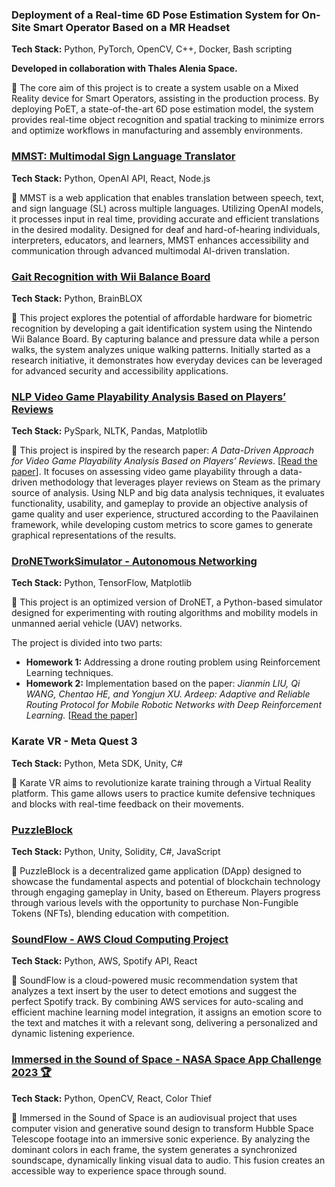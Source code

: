 <div class="project-list">

<div class="project-card">
    <div class="project-content">
        <h3>Deployment of a Real-time 6D Pose Estimation System for On-Site Smart Operator Based on a MR Headset</h3>
        <p><strong>Tech Stack:</strong> Python, PyTorch, OpenCV, C++, Docker, Bash scripting</p>
        <p><strong>Developed in collaboration with Thales Alenia Space.</strong></p>
        <p>📌 The core aim of this project is to create a system usable on a Mixed Reality device for Smart Operators, assisting in the production process. By deploying PoET, a state-of-the-art 6D pose estimation model, the system provides real-time object recognition and spatial tracking to minimize errors and optimize workflows in manufacturing and assembly environments.</p>
    </div>
</div>

<div class="project-card">
    <div class="project-content">
        <h3><a href="https://github.com/iladesio/MMST-Multi-Modal_Sign_Language_Translator">MMST: Multimodal Sign Language Translator</a></h3>
        <p><strong>Tech Stack:</strong> Python, OpenAI API, React, Node.js</p>
        <p>📌 MMST is a web application that enables translation between speech, text, and sign language (SL) across multiple languages. Utilizing OpenAI models, it processes input in real time, providing accurate and efficient translations in the desired modality. Designed for deaf and hard-of-hearing individuals, interpreters, educators, and learners, MMST enhances accessibility and communication through advanced multimodal AI-driven translation.</p>
    </div>
</div>

<div class="project-card">
    <div class="project-content">
        <h3><a href="https://github.com/iladesio/Biometric-Systems-Project">Gait Recognition with Wii Balance Board</a></h3>
        <p><strong>Tech Stack:</strong> Python, BrainBLOX</p>
        <p>📌 This project explores the potential of affordable hardware for biometric recognition by developing a gait identification system using the Nintendo Wii Balance Board. By capturing balance and pressure data while a person walks, the system analyzes unique walking patterns. Initially started as a research initiative, it demonstrates how everyday devices can be leveraged for advanced security and accessibility applications.</p>
    </div>
</div>

<div class="project-card">
    <div class="project-content">
        <h3><a href="https://github.com/iladesio/NLP_Videogame-Playability-Analysis">NLP Video Game Playability Analysis Based on Players’ Reviews</a></h3>
        <p><strong>Tech Stack:</strong> PySpark, NLTK, Pandas, Matplotlib</p>
        <p>📌 This project is inspired by the research paper: 
            <em>A Data-Driven Approach for Video Game Playability Analysis Based on Players’ Reviews</em>.  
            [<a href="https://dl.acm.org/doi/10.1145/3487922.3493793" target="_blank">Read the paper</a>]. It focuses on assessing video game playability through a data-driven methodology that leverages player reviews on Steam as the primary source of analysis. Using NLP and big data analysis techniques, it evaluates functionality, usability, and gameplay to provide an objective analysis of game quality and user experience, structured according to the Paavilainen framework, while developing custom metrics to score games to generate graphical representations of the results. </p>
    </div>
</div>

<div class="project-card">
    <div class="project-content">
        <h3>
            <a href="https://github.com/iladesio/DroNETworkSimulator">
                DroNETworkSimulator - Autonomous Networking
            </a>
        </h3>
        <p><strong>Tech Stack:</strong> Python, TensorFlow, Matplotlib</p>
        <p>📌 This project is an optimized version of DroNET, a Python-based simulator designed for experimenting with routing algorithms and mobility models in unmanned aerial vehicle (UAV) networks.</p>
        <p>The project is divided into two parts:
            <ul>
                <li><strong>Homework 1:</strong> Addressing a drone routing problem using Reinforcement Learning techniques.</li>
                <li>
                    <strong>Homework 2:</strong> Implementation based on the paper:  
                    <em>Jianmin LIU, Qi WANG, Chentao HE, and Yongjun XU. Ardeep: Adaptive and Reliable 
                    Routing Protocol for Mobile Robotic Networks with Deep Reinforcement Learning.</em>  
                    [<a href="https://ieeexplore.ieee.org/document/9314848" target="_blank">Read the paper</a>]
                </li>
            </ul>
        </p>
    </div>
</div>

<div class="project-card">
    <div class="project-content">
        <h3>Karate VR - Meta Quest 3</h3>
        <p><strong>Tech Stack:</strong> Python, Meta SDK, Unity, C#</p>
        <p>📌 Karate VR aims to revolutionize karate training through a Virtual Reality platform. This game allows users to practice kumite defensive techniques and blocks with real-time feedback on their movements.</p>
    </div>
</div>

<div class="project-card">
    <div class="project-content">
        <h3><a href="https://github.com/iladesio/PuzzleBlock-BlockchainProject-Server">PuzzleBlock</a></h3>
        <p><strong>Tech Stack:</strong> Python, Unity, Solidity, C#, JavaScript</p>
        <p>📌 PuzzleBlock is a decentralized game application (DApp) designed to showcase the fundamental aspects and potential of blockchain technology through engaging gameplay in Unity, based on Ethereum. Players progress through various levels with the opportunity to purchase Non-Fungible Tokens (NFTs), blending education with competition.</p>
    </div>
</div>

<div class="project-card">
    <div class="project-content">
        <h3><a href="https://github.com/SoundFlowProject/report/blob/main/Project_Cloud_Computing_Report.pdf">SoundFlow - AWS Cloud Computing Project</a></h3>
        <p><strong>Tech Stack:</strong> Python, AWS, Spotify API, React </p>
        <p>📌 SoundFlow is a cloud-powered music recommendation system that analyzes a text insert by the user to detect emotions and suggest the perfect Spotify track. By combining AWS services for auto-scaling and efficient machine learning model integration, it assigns an emotion score to the text and matches it with a relevant song, delivering a personalized and dynamic listening experience. </p>
    </div>
</div>

<div class="project-card">
    <div class="project-content">
        <h3><a href="https://github.com/iladesio/NA-sound-4Everybody">Immersed in the Sound of Space - NASA Space App Challenge 2023 🏆</a></h3>
        <p><strong>Tech Stack:</strong> Python, OpenCV, React, Color Thief</p>
        <p>📌 Immersed in the Sound of Space is an audiovisual project that uses computer vision and generative sound design to transform Hubble Space Telescope footage into an immersive sonic experience. By analyzing the dominant colors in each frame, the system generates a synchronized soundscape, dynamically linking visual data to audio. This fusion creates an accessible way to experience space through sound.</p>
    </div>
</div>

</div>

